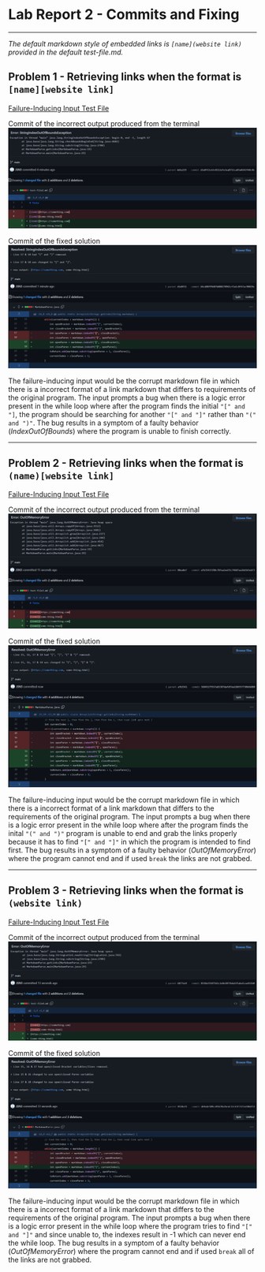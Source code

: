 # Lab Report 2 - Commits and Fixing
***
*The default markdown style of embedded links is `[name](website link)` provided in the default test-file.md.*
## Problem 1 - Retrieving links when the format is `[name][website link]`
[Failure-Inducing Input Test File](https://github.com/JSN3/markdown-parser/blob/main/test-file2.md)

Commit of the incorrect output produced from the terminal
![Image](https://raw.githubusercontent.com/JSN3/cse15l-lab-reports/main/LR2%20-%20Part%201c.png)

Commit of the fixed solution
![Image](https://raw.githubusercontent.com/JSN3/cse15l-lab-reports/main/LR2%20-%20Part%201a.png)

The failure-inducing input would be the corrupt markdown file in which there is a incorrect format of a link markdown that differs to requirements of the original program. The input prompts a bug when there is a logic error present in the while loop where after the program finds the initial `"[" and "]`, the program should be searching for another `"[" and "]"` rather than `"(" and ")"`. The bug results in a symptom of a faulty behavior (*IndexOutOfBounds*) where the program is unable to finish correctly.

***

## Problem 2 - Retrieving links when the format is `(name)[website link]`
[Failure-Inducing Input Test File](https://github.com/JSN3/markdown-parser/blob/main/test-file3.md)

Commit of the incorrect output produced from the terminal
![Image](https://raw.githubusercontent.com/JSN3/cse15l-lab-reports/main/LR2%20-%20Part%202c.png)

Commit of the fixed solution
![Image](https://raw.githubusercontent.com/JSN3/cse15l-lab-reports/main/LR2%20-%20Part%202a.png)

The failure-inducing input would be the corrupt markdown file in which there is a incorrect format of a link markdown that differs to the requirements of the original program. The input prompts a bug when there is a logic error present in the while loop where after the program finds the inital `"(" and ")"` program is unable to end and grab the links properly because it has to find `"[" and "]"` in which the program is intended to find first. The bug results in a symptom of a faulty behavior (*OutOfMemoryError*) where the program cannot end and if used `break` the links are not grabbed.

***

## Problem 3 - Retrieving links when the format is `(website link)`
[Failure-Inducing Input Test File](https://github.com/JSN3/markdown-parser/blob/main/test-file4.md)

Commit of the incorrect output produced from the terminal
![Image](https://raw.githubusercontent.com/JSN3/cse15l-lab-reports/main/LR2%20-%20Part%203c.png)

Commit of the fixed solution
![Image](https://raw.githubusercontent.com/JSN3/cse15l-lab-reports/main/LR2%20-%20Part%203a.png)

The failure-inducing input would be the corrupt markdown file in which there is a incorrect format of a link markdown that differs to the requirements of the original program. The input prompts a bug when there is a logic error present in the while loop where the program tries to find `"[" and "]"` and since unable to, the indexes result in -1 which can never end the while loop. The bug results in a symptom of a faulty behavior (*OutOfMemoryError*) where the program cannot end and if used `break` all of the links are not grabbed.

